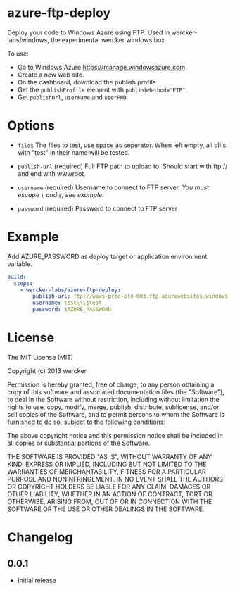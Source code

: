 # azure-ftp-deploy

Deploy your code to Windows Azure using FTP.
Used in wercker-labs/windows, the experimental wercker windows box

To use:
* Go to Windows Azure https://manage.windowsazure.com.
* Create a new web site.
* On the dashboard, download the publish profile.
* Get the `publishProfile` element with `publishMethod="FTP"`.
* Get `publishUrl`, `userName` and `userPWD`.

# Options

* `files` The files to test, use space as seperator. When left empty, all dll's with "test" in their name will be tested.

* `publish-url` (required) Full FTP path to upload to. Should start with ftp:// and end with wwwroot.
* `username` (required) Username to connect to FTP server. _You must escape `\` and `$`, see example._
* `password` (required) Password to connect to FTP server

# Example

Add AZURE_PASSWORD as deploy target or application environment variable.

```yaml
build:
  steps:
    - wercker-labs/azure-ftp-deploy:
        publish-url: ftp://waws-prod-blu-003.ftp.azurewebsites.windows.net/site/wwwroot
        username: test\\\$test
        password: $AZURE_PASSWORD
```

# License

The MIT License (MIT)

Copyright (c) 2013 wercker

Permission is hereby granted, free of charge, to any person obtaining a copy of
this software and associated documentation files (the "Software"), to deal in
the Software without restriction, including without limitation the rights to
use, copy, modify, merge, publish, distribute, sublicense, and/or sell copies of
the Software, and to permit persons to whom the Software is furnished to do so,
subject to the following conditions:

The above copyright notice and this permission notice shall be included in all
copies or substantial portions of the Software.

THE SOFTWARE IS PROVIDED "AS IS", WITHOUT WARRANTY OF ANY KIND, EXPRESS OR
IMPLIED, INCLUDING BUT NOT LIMITED TO THE WARRANTIES OF MERCHANTABILITY, FITNESS
FOR A PARTICULAR PURPOSE AND NONINFRINGEMENT. IN NO EVENT SHALL THE AUTHORS OR
COPYRIGHT HOLDERS BE LIABLE FOR ANY CLAIM, DAMAGES OR OTHER LIABILITY, WHETHER
IN AN ACTION OF CONTRACT, TORT OR OTHERWISE, ARISING FROM, OUT OF OR IN
CONNECTION WITH THE SOFTWARE OR THE USE OR OTHER DEALINGS IN THE SOFTWARE.

# Changelog


## 0.0.1

- Initial release
